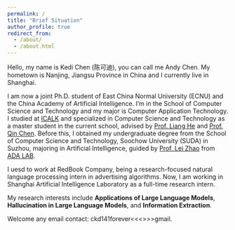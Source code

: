 ```yaml
---
permalink: /
title: "Brief Situation"
author_profile: true
redirect_from: 
  - /about/
  - /about.html
---
```


Hello, my name is Kedi Chen (陈可迪), you can call me Andy Chen. My hometown is Nanjing, Jiangsu Province in China and I currently live in Shanghai. 

I am now a joint Ph.D. student of East China Normal University (ECNU) and the China Academy of Artificial Intelligence. I’m in the School of Computer Science and Technology and my major is Computer Application Technology.
I studied at [ICALK](https://github.com/ECNU-ICALK) and specialized in Computer Science and Technology as a master student in the current school, advised by [Prof. Liang He](https://scholar.google.com/citations?user=aW_cCQwAAAAJ&hl=zh-CN) and [Prof. Qin Chen](https://scholar.google.com/citations?user=S7u5zTQAAAAJ&hl=zh-CN). 
Before this, I obtained my undergraduate degree from the School of Computer Science and Technology, Soochow University (SUDA) in Suzhou, majoring in Artificial Intelligence, guided by [Prof. Lei Zhao](https://scst.suda.edu.cn/11/29/c30767a528681/page.htm) from [ADA LAB](https://ada.suda.edu.cn/).

I uesd to work at RedBook Company, being a research-focused natural language processing intern in advertising algorithms. Now, I am working in Shanghai Artificial Intelligence Laboratory as a full-time research intern.

My research interests include **Applications of Large Language Models**, **Hallucination in Large Language Models**, and **Information Extraction**.

Welcome any email contact: ckd141forever<<<>>>gmail.

<div style="width: 200px; height: 150px; overflow: hidden;">
  <script type="text/javascript" id="clustrmaps" src="//clustrmaps.com/map_v2.js?d=CxPuLupp87wWkeHkVRmPomjtrbgDz-kzjqxNiiktY1I&cl=ffffff&w=a" style="transform: scale(0.1); transform-origin: 0 0;"></script>
</div>

